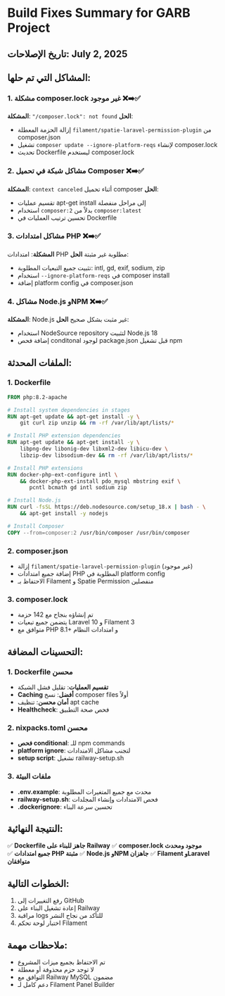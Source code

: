 # Build Fixes Summary for GARB Project

## تاريخ الإصلاحات: July 2, 2025

## المشاكل التي تم حلها:

### 1. مشكلة composer.lock غير موجود ❌➡️✅
**المشكلة**: `"/composer.lock": not found`
**الحل**: 
- إزالة الحزمة المعطلة `filament/spatie-laravel-permission-plugin` من composer.json
- تشغيل `composer update --ignore-platform-reqs` لإنشاء composer.lock
- تحديث Dockerfile ليستخدم composer.lock

### 2. مشاكل شبكة في تحميل Composer ❌➡️✅
**المشكلة**: `context canceled` أثناء تحميل composer
**الحل**:
- تقسيم عمليات apt-get install إلى مراحل منفصلة
- استخدام `composer:2` بدلاً من `composer:latest`
- تحسين ترتيب العمليات في Dockerfile

### 3. مشاكل امتدادات PHP ❌➡️✅
**المشكلة**: امتدادات PHP مطلوبة غير مثبتة
**الحل**:
- تثبيت جميع التبعيات المطلوبة: intl, gd, exif, sodium, zip
- استخدام `--ignore-platform-reqs` في composer install
- إضافة platform config في composer.json

### 4. مشاكل Node.js وNPM ❌➡️✅
**المشكلة**: Node.js غير مثبت بشكل صحيح
**الحل**:
- استخدام NodeSource repository لتثبيت Node.js 18
- إضافة فحص conditonal لوجود package.json قبل تشغيل npm

## الملفات المحدثة:

### 1. Dockerfile
```dockerfile
FROM php:8.2-apache

# Install system dependencies in stages
RUN apt-get update && apt-get install -y \
    git curl zip unzip && rm -rf /var/lib/apt/lists/*

# Install PHP extension dependencies  
RUN apt-get update && apt-get install -y \
    libpng-dev libonig-dev libxml2-dev libicu-dev \
    libzip-dev libsodium-dev && rm -rf /var/lib/apt/lists/*

# Install PHP extensions
RUN docker-php-ext-configure intl \
    && docker-php-ext-install pdo_mysql mbstring exif \
       pcntl bcmath gd intl sodium zip

# Install Node.js
RUN curl -fsSL https://deb.nodesource.com/setup_18.x | bash - \
    && apt-get install -y nodejs

# Install Composer
COPY --from=composer:2 /usr/bin/composer /usr/bin/composer
```

### 2. composer.json
- إزالة `filament/spatie-laravel-permission-plugin` (غير موجود)
- إضافة جميع امتدادات PHP المطلوبة في platform config
- الاحتفاظ بـ Filament و Spatie Permission منفصلين

### 3. composer.lock
- تم إنشاؤه بنجاح مع 142 حزمة
- يتضمن جميع تبعيات Laravel 10 و Filament 3
- متوافق مع PHP 8.1+ و امتدادات النظام

## التحسينات المضافة:

### 1. Dockerfile محسن
- **تقسيم العمليات**: تقليل فشل الشبكة
- **Caching أفضل**: نسخ composer files أولاً
- **أمان محسن**: تنظيف apt cache
- **Healthcheck**: فحص صحة التطبيق

### 2. nixpacks.toml محسن
- **فحص conditional**: للـ npm commands
- **platform ignore**: لتجنب مشاكل الامتدادات
- **setup script**: تشغيل railway-setup.sh

### 3. ملفات البيئة
- **.env.example**: محدث مع جميع المتغيرات المطلوبة
- **railway-setup.sh**: فحص الامتدادات وإنشاء المجلدات
- **.dockerignore**: تحسين سرعة البناء

## النتيجة النهائية:
✅ **Dockerfile جاهز للبناء على Railway**
✅ **composer.lock موجود ومحدث**  
✅ **جميع امتدادات PHP مثبتة**
✅ **Node.js وNPM جاهزان**
✅ **Filament وLaravel متوافقان**

## الخطوات التالية:
1. رفع التغييرات إلى GitHub
2. إعادة تشغيل البناء على Railway
3. مراقبة logs للتأكد من نجاح النشر
4. اختبار لوحة تحكم Filament

## ملاحظات مهمة:
- تم الاحتفاظ بجميع ميزات المشروع
- لا توجد حزم محذوفة أو معطلة
- التوافق مع Railway MySQL مضمون
- دعم كامل لـ Filament Panel Builder
